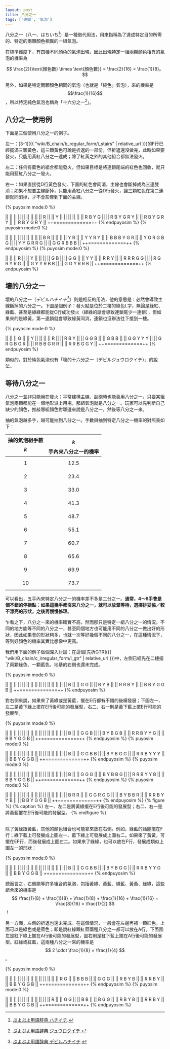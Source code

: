 ```yaml
---
layout: post
title: 八分之一
tags: ['連鎖', '氣泡']
---
```


八分之一（八一、はちいち[^1]）是一種借代用法，用來指稱為了達成特定目的所需的、特定的兩顆顏色相異的一組氣泡。

在標準難度下，有四種不同顏色的氣泡出現，因此出現特定一組兩顆顏色相異的氣泡的機率為

$$
\frac{2}{\text{顏色數} \times \text{顏色數}} = \frac{2}{16} = \frac{1}{8}。
$$

另外，如果是特定兩顆顏色相同的氣泡（也就是「純色」氣泡），來的機率是 $$\frac{1}{16}$$，所以特定純色氣泡也稱為「十六分之一[^2]」。

## 八分之一使用例

下面是三個使用八分之一的例子。

左一：[3-1]({{ "wiki/B_chain/b_regular_form/i_stairs" | relative_url }})的F行已經擺滿三顆黃色，這三顆黃色可說是折返的一部份，但折返還沒做完，此時如果要發火，只能用黃紅八分之一達成；除了紅黃之外的其他組合都無法發火。

左二：任何有藍色的組合都能發火，但如果目標是將連鎖尾端的紅色也回收，就只能用藍紅八分之一發火。

右一：如果直接從D行黃色發火，下面的紅色會同消，主線也會斷掉成為三連雙消；如果不想要主線斷掉，只能用黃紅八分之一從D行發火，讓三顆紅色在第二連鎖就同消掉，才不會影響到下面的主線。

{% puyosim mode:0 %}
                 
||             ||
||             ||
||             ||
||             ||
||           R ||
||           Y ||
||             ||
||             ||
||   R B Y G   ||
|| R B Y G R Y ||
|| R B Y G R Y ||
|| R B Y G R Y ||
++=============++
{% endpuyosim %}
{% puyosim mode:0 %}
                 
||             ||
||             ||
||             ||
||             ||
||     B R     ||
||             ||
||         Y R ||
|| Y     Y R Y ||
|| B B B Y G R ||
|| Y G R G B G ||
|| Y Y G R R G ||
|| G G R B B B ||
++=============++
{% endpuyosim %}
{% puyosim mode:0 %}
                 
||             ||
||       R     ||
||       Y     ||
||             ||
||         G B ||
||         G G ||
||         Y Y ||
||       R R Y ||
|| R R   R G G ||
|| R G R Y R G ||
|| G Y Y R B B ||
|| G G Y R R B ||
++=============++
{% endpuyosim %}

## 壞的八分之一

壞的八分之一（デビルハチイチ[^3]）則是相反的用法，他的意思是：必然會導致主線斷掉的八分之一。下圖是個例子：發火點是位於二樓的綠色L字，無論是綠紅、綠藍、甚至是綠綠都能從C行成功發火（綠綠的話會導致連鎖尾少一連鎖），但如果來的是綠黃，第一連鎖就會導致綠黃同消，連鎖也沒辦法往下接到一樓。

{% puyosim mode:0 %}
                 
||             ||
||     G       ||
||     Y       ||
||             ||
||           R ||
||       R B Y ||
||       G G B ||
||       G B B ||
|| G G   Y Y Y ||
|| G R G B G R ||
|| R B B G R R ||
|| R R B G G Y ||
++=============++
{% endpuyosim %}

類似的，對於純色氣泡也有「壞的十六分之一（デビルジュウロクイチ）」的說法。

## 等待八分之一

八分之一並非只能用在發火；平常建構主線、副砲時也能善用八分之一，只要某組氣泡兩顆都能在一個地形派上用場，那組氣泡就是八分之一。玩家可以先判斷自己缺少的顏色，推敲哪組顏色對哪邊來說是八分之一，然後等八分之一來。

抽的氣泡越多手，越可能抽到八分之一。手數與抽到特定八分之一機率的對照表如下：

| 抽的氣泡組手數 $$k$$ | $$k$$手內來八分之一的機率 |
|:----------:|:-----------------:|
|  $$1$$     |   $$12.5%$$   |
|  $$2$$     |   $$23.4%$$   |
|  $$3$$     |   $$33.0%$$   |
|  $$4$$     |   $$41.3%$$   |
|  $$5$$     |   $$48.7%$$   |
|  $$6$$     |   $$55.1%$$   |
|  $$7$$     |   $$60.7%$$   |
|  $$8$$     |   $$65.6%$$   |
|  $$9$$     |   $$69.9%$$   |
|  $$10$$    |   $$73.7%$$   |

可以看出，五手內來特定八分之一的機率差不多是二分之一。**通常，4～6手會是個不錯的停損點：如果這幾手都沒來八分之一，就可以放棄等待，選擇排妥協／較不漂亮的形狀，之後再慢慢修理**。

乍看之下，八分之一來的機率確實不高，然而那只是特定一組八分之一的情況。不同的地方能等不同的八分之一，甚至同個地方也可能用不同的八分之一做出好的形狀，因此如果會的形狀夠多，也就一次等好幾個不同的八分之一，在這種情況下，等到好顏色的機率其實比想像中更高。

我們用下面的例子做個深入討論：在這個[先折GTR]({{ "wiki/B_chain/c_irregular_form/i_gtr" | relative_url }})中，左側已經先在二樓擺了兩顆綠色、一顆藍色，地基的右側也還未完成。

{% puyosim mode:0 %}
                 
||             ||
||             ||
||             ||
||             ||
||             ||
||             ||
||             ||
||   B         ||
||   G G       ||
||   B Y B     ||
|| R R B Y     ||
|| B B Y G G B ||
++=============++
{% endpuyosim %}

對右側來說，如果來了黃綠或是黃藍，擺在E行都有不錯的後續發展；下圖左一、左二是黃下綠上擺在E行後可能的發展型，右二、右一則是黃下藍上擺E行可能的發展型。

{% puyosim mode:0 %}
                 
||             ||
||             ||
||             ||
||             ||
||             ||
||             ||
||             ||
||   B         ||
||   G G   B   ||
||   B Y B G B ||
|| R R B Y Y G ||
|| B B Y G G B ||
++=============++
{% endpuyosim %}
{% puyosim mode:0 %}
                 
||             ||
||             ||
||             ||
||             ||
||             ||
||             ||
||             ||
||   B         ||
||   G G   B B ||
||   B Y B G G ||
|| R R B Y Y Y ||
|| B B Y G G B ||
++=============++
{% endpuyosim %}
{% puyosim mode:0 %}
                 
||             ||
||             ||
||             ||
||             ||
||             ||
||             ||
||             ||
||   B         ||
||   G G     G ||
||   B Y B B G ||
|| R R B Y Y B ||
|| B B Y G G B ||
++=============++
{% endpuyosim %}
{% puyosim mode:0 %}
                 
||             ||
||             ||
||             ||
||             ||
||             ||
||             ||
||             ||
||   B     R R ||
||   G G R G G ||
||   B Y B B R ||
|| R R B Y Y B ||
|| B B Y G G B ||
++=============++
{% endpuyosim %}
{% figure %}
{% caption %}
左一、左二是將黃綠擺在E行後可能的發展型；右二、右一是將黃藍擺在E行後可能的發展型。
{% endfigure %}

<br/>
除了黃綠跟黃藍，其他的顏色組合也可能拿來放在右側。例如，綠藍的話能擺在F行；綠下藍上可發展成上圖左一、藍下綠上可發展成上圖右二。如果來了黃黃，可擺在EF行，而後發展成上圖左二。如果來了綠綠，也可以放在F行，發展成類似上圖左一的形狀：

{% puyosim mode:0 %}
                 
||             ||
||             ||
||             ||
||             ||
||             ||
||             ||
||             ||
||   B         ||
||   G G   B B ||
||   B Y B G G ||
|| R R B Y Y G ||
|| B B Y G G B ||
++=============++
{% endpuyosim %}

總而言之，右側能等許多組合的氣泡，包括黃綠、黃藍、綠藍、黃黃、綠綠，這些組合來的機率是 $$ \frac{1}{8} + \frac{1}{8} + \frac{1}{8} + \frac{1}{16} + \frac{1}{16} = \frac{8}{16} = \frac{1}{2} $$！

另一方面，左側的折返也還未完成。在這個情況，一般會在左邊再補一顆紅色，上面可以是綠色或是藍色；即是說紅綠跟紅藍兩種八分之一都可以放在A行。下面圖左是紅下綠上擺在A行後可能的發展型，圖右則是紅下藍上擺在A行後可能的發展型。紅綠或紅藍，這兩種八分之一來的機率是 $$ 2 \cdot \frac{1}{8} = \frac{1}{4} $$
。

{% puyosim mode:0 %}
                 
||             ||
||             ||
||             ||
||             ||
||             ||
||             ||
|| R G         ||
|| B B B       ||
|| G G G       ||
|| R B Y B     ||
|| R R B Y     ||
|| B B Y G G B ||
++=============++
{% endpuyosim %}
{% puyosim mode:0 %}
                 
||             ||
||             ||
||             ||
||             ||
||             ||
|| R           ||
|| G G         ||
|| B B         ||
|| B G G       ||
|| R B Y B     ||
|| R R B Y     ||
|| B B Y G G B ||
++=============++
{% endpuyosim %}

[^1]: [ぷよぷよ用語辞典 ハチイチ](https://www26.atwiki.jp/puyowords/pages/117.html).
[^2]: [ぷよぷよ用語辞典 ジュウロクイチ](https://www26.atwiki.jp/puyowords/pages/240.html).
[^3]: [ぷよぷよ用語辞典 デビルハチイチ](https://www26.atwiki.jp/puyowords/pages/38.html).
